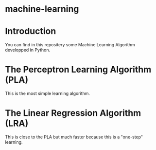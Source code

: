 # machine-learning

<h1>Introduction</h1>
You can find in this repositery some Machine Learning Algorithm developped in Python.

<h1>The Perceptron Learning Algorithm (PLA)</h1>

This is the most simple learning algorithm.

<h1>The Linear Regression Algorithm (LRA)</h1>

This is close to the PLA but much faster because this is a "one-step" learning.
